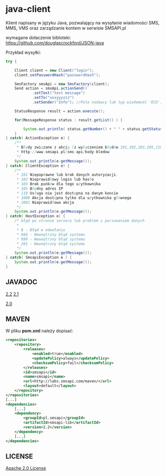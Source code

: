 java-client
===========

Klient napisany w języku Java, pozwalający na wysyłanie wiadomości SMS, MMS, VMS oraz zarządzanie kontem w serwisie SMSAPI.pl

wymagane dołaczenie bibloteki:
https://github.com/douglascrockford/JSON-java

Przykład wysyłki:

```java
try {

    Client client = new Client("login");
    client.setPasswordHash("passwordHash");

    SmsFactory smsApi = new SmsFactory(client);
    Send action = smsApi.actionSend()
            .setText("test message")
            .setTo("xxxyyyzzz")
			.setSender("Info"); //Pole nadawcy lub typ wiadomość 'ECO', '2Way'

    StatusResponse result = action.execute();

    for(MessageResponse status : result.getList() ) {

        System.out.println( status.getNumber() + " " + status.getStatus() );
    }
} catch( ActionException e) {
    /**
     * Błędy związane z akcją (z wyłączeniem błędów 101,102,103,105,110,1000,1001 i 8,666,999,201)
     * http://www.smsapi.pl/sms-api/kody-bledow
     */
    System.out.println(e.getMessage());
} catch( ClientException e) {
    /**
     * 101 Niepoprawne lub brak danych autoryzacji.
     * 102 Nieprawidłowy login lub hasło
     * 103 Brak punków dla tego użytkownika
     * 105 Błędny adres IP
     * 110 Usługa nie jest dostępna na danym koncie
     * 1000 Akcja dostępna tylko dla użytkownika głównego
     * 1001 Nieprawidłowa akcja
     */
    System.out.println(e.getMessage());
} catch( HostException e) {
    /* błąd po stronie servera lub problem z parsowaniem danych
     *
     * 8 - Błąd w odwołaniu
     * 666 - Wewnętrzny błąd systemu
     * 999 - Wewnętrzny błąd systemu
     * 201 - Wewnętrzny błąd systemu
     */
    System.out.println(e.getMessage());
} catch( SmsapiException e ) {
    System.out.println(e.getMessage());
}
```

## JAVADOC
[2.2](http://labs.smsapi.com/docs/javadoc/pl/smsapi/smsapi-lib/2.2/)
[2.1](http://labs.smsapi.com/docs/javadoc/pl/smsapi/smsapi-lib/2.1/)

[2.0](http://labs.smsapi.com/docs/javadoc/pl/smsapi/smsapi-lib/2.0/)


## MAVEN

W pliku **pom.xml** należy dopisać:

```xml
<repositories>
	<repository>
		<releases>
			<enabled>true</enabled>
			<updatePolicy>always</updatePolicy>
			<checksumPolicy>fail</checksumPolicy>
		</releases>
		<id>smsapi</id>
		<name>smsapi</name>
		<url>http://labs.smsapi.com/maven/</url>
		<layout>default</layout>
	</repository>
</repositories>
[...]
<dependencies>
    [...]
	<dependency>
		<groupId>pl.smsapi</groupId>
		<artifactId>smsapi-lib</artifactId>
		<version>2.2</version>
	</dependency>
    [...]
</dependencies>
```

## LICENSE
[Apache 2.0 License](https://github.com/smsapi/smsapi-java-client/blob/master/LICENSE)
